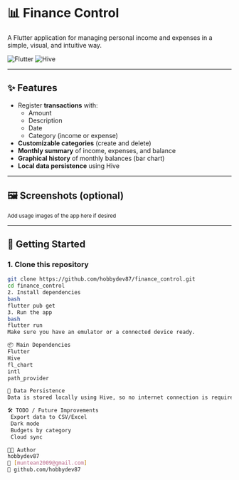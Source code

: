 # 📊 Finance Control

A Flutter application for managing personal income and expenses in a simple, visual, and intuitive way.

![Flutter](https://img.shields.io/badge/Flutter-3.0-blue?logo=flutter)
![Hive](https://img.shields.io/badge/Hive-Persistence-green)

---

## ✨ Features

- Register **transactions** with:
  - Amount
  - Description
  - Date
  - Category (income or expense)
- **Customizable categories** (create and delete)
- **Monthly summary** of income, expenses, and balance
- **Graphical history** of monthly balances (bar chart)
- **Local data persistence** using Hive

---

## 🖼️ Screenshots (optional)

<sub>Add usage images of the app here if desired</sub>

---

## 🚀 Getting Started

### 1. Clone this repository

```bash
git clone https://github.com/hobbydev87/finance_control.git
cd finance_control
2. Install dependencies
bash
flutter pub get
3. Run the app
bash
flutter run
Make sure you have an emulator or a connected device ready.

📦 Main Dependencies
Flutter
Hive
fl_chart
intl
path_provider

🔐 Data Persistence
Data is stored locally using Hive, so no internet connection is required.

🛠️ TODO / Future Improvements
 Export data to CSV/Excel
 Dark mode
 Budgets by category
 Cloud sync

🧑‍💻 Author
hobbydev87
📧 [muntean2009@gmail.com]
🔗 github.com/hobbydev87
